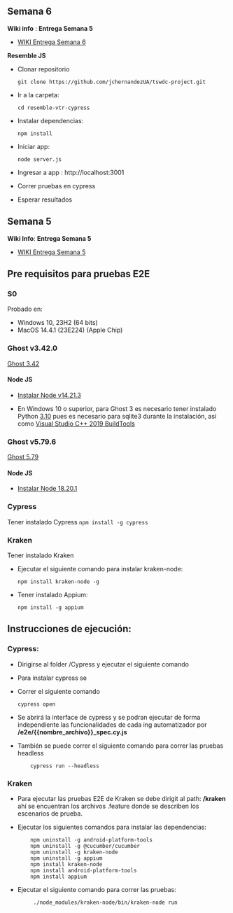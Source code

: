 ## Semana 6

**Wiki info** :
**Entrega Semana 5**
- [WIKI Entrega Semana 6](https://github.com/jchernandezUA/tswdc-project/wiki#semana-6)

**Resemble JS**

- Clonar repositorio
    ```
    git clone https://github.com/jchernandezUA/tswdc-project.git
    ```

- Ir a la carpeta:
    ```
    cd resemble-vtr-cypress
    ```

- Instalar dependencias:
    ```
    npm install
    ```

- Iniciar app:
    ```
    node server.js
    ```

- Ingresar a app : http://localhost:3001

- Correr pruebas en cypress

- Esperar resultados


## Semana 5
**Wiki Info**:
**Entrega Semana 5**
- [WIKI Entrega Semana 5](https://github.com/jchernandezUA/tswdc-project/wiki#semana-5)

## Pre requisitos para pruebas E2E

### S0
Probado en:

- Windows 10, 23H2 (64 bits)
- MacOS 14.4.1 (23E224) (Apple Chip)

### Ghost v3.42.0
[Ghost 3.42](https://ghost-nziq.onrender.com/)
#### Node JS
- [Instalar Node v14.21.3](https://nodejs.org/en/download)

* En Windows 10 o superior, para Ghost 3 es necesario tener instalado Python [3.10](https://www.python.org/downloads/windows/) pues es necesario para sqlite3 durante la instalación, así como
[Visual Studio C++ 2019 BuildTools](https://winstall.app/apps/Microsoft.VisualStudio.2019.BuildTools)

### Ghost v5.79.6
[Ghost 5.79](http://3.83.87.188/)
#### Node JS
- [Instalar Node 18.20.1](https://nodejs.org/en/download)

### Cypress
Tener instalado Cypress
    ```
    npm install -g cypress
    ```

### Kraken
Tener instalado Kraken
- Ejecutar el siguiente comando para instalar kraken-node:
    ```
    npm install kraken-node -g
    ```
- Tener instalado Appium:
    ```
    npm install -g appium
    ```
    
## Instrucciones de ejecución:

### Cypress:
 - Dirigirse al folder /Cypress y ejecutar el siguiente comando
- Para instalar cypress se 

 - Correr el siguiente comando
    ```
    cypress open 
    ```

- Se abrirá la interface de cypress y se podran ejecutar de forma independiente las funcionalidades de cada ing automatizador por **/e2e/{{nombre_archivo}}_spec.cy.js**

 - También se puede correr el siguiente comando para correr las pruebas headless
    ```
        cypress run --headless
    ```
### Kraken
- Para ejecutar las pruebas E2E de Kraken se debe dirigit al path: **/kraken** ahí se encuentran los archivos .feature donde se describen los escenarios de prueba.

- Ejecutar los siguientes comandos para instalar las dependencias:
    ```
        npm uninstall -g android-platform-tools
        npm uninstall -g @cucumber/cucumber
        npm uninstall -g kraken-node
        npm uninstall -g appium
        npm install kraken-node
        npm install android-platform-tools
        npm install appium
    ```
    

- Ejecutar el siguiente comando para correr las pruebas:
    ```
         ./node_modules/kraken-node/bin/kraken-node run
    ```

